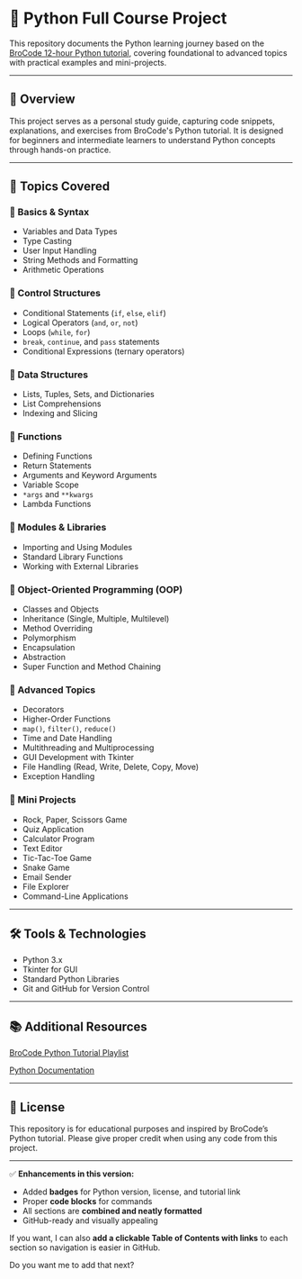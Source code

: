 # 🐍 Python Full Course Project

This repository documents the Python learning journey based on the [BroCode 12-hour Python tutorial](https://www.youtube.com/watch?v=ix9cRaBkVe0&ab_channel=BroCode), covering foundational to advanced topics with practical examples and mini-projects.

---

## 📘 Overview

This project serves as a personal study guide, capturing code snippets, explanations, and exercises from BroCode's Python tutorial. It is designed for beginners and intermediate learners to understand Python concepts through hands-on practice.

---

## 🧠 Topics Covered

### 🔹 Basics & Syntax
- Variables and Data Types  
- Type Casting  
- User Input Handling  
- String Methods and Formatting  
- Arithmetic Operations  

### 🔹 Control Structures
- Conditional Statements (`if`, `else`, `elif`)  
- Logical Operators (`and`, `or`, `not`)  
- Loops (`while`, `for`)  
- `break`, `continue`, and `pass` statements  
- Conditional Expressions (ternary operators)  

### 🔹 Data Structures
- Lists, Tuples, Sets, and Dictionaries  
- List Comprehensions  
- Indexing and Slicing  

### 🔹 Functions
- Defining Functions  
- Return Statements  
- Arguments and Keyword Arguments  
- Variable Scope  
- `*args` and `**kwargs`  
- Lambda Functions  

### 🔹 Modules & Libraries
- Importing and Using Modules  
- Standard Library Functions  
- Working with External Libraries  

### 🔹 Object-Oriented Programming (OOP)
- Classes and Objects  
- Inheritance (Single, Multiple, Multilevel)  
- Method Overriding  
- Polymorphism  
- Encapsulation  
- Abstraction  
- Super Function and Method Chaining  

### 🔹 Advanced Topics
- Decorators  
- Higher-Order Functions  
- `map()`, `filter()`, `reduce()`  
- Time and Date Handling  
- Multithreading and Multiprocessing  
- GUI Development with Tkinter  
- File Handling (Read, Write, Delete, Copy, Move)  
- Exception Handling  

### 🔹 Mini Projects
- Rock, Paper, Scissors Game  
- Quiz Application  
- Calculator Program  
- Text Editor  
- Tic-Tac-Toe Game  
- Snake Game  
- Email Sender  
- File Explorer  
- Command-Line Applications  

---

## 🛠️ Tools & Technologies
- Python 3.x  
- Tkinter for GUI  
- Standard Python Libraries  
- Git and GitHub for Version Control  

---

## 📚 Additional Resources

  [BroCode Python Tutorial Playlist](https://www.youtube.com/watch?v=ix9cRaBkVe0&ab_channel=BroCode)

  [Python Documentation](https://www.python.org/doc/)

---

## 📌 License

This repository is for educational purposes and inspired by BroCode’s Python tutorial. Please give proper credit when using any code from this project.

---

✅ **Enhancements in this version:**  
- Added **badges** for Python version, license, and tutorial link  
- Proper **code blocks** for commands  
- All sections are **combined and neatly formatted**  
- GitHub-ready and visually appealing  

If you want, I can also **add a clickable Table of Contents with links** to each section so navigation is easier in GitHub.  

Do you want me to add that next?
